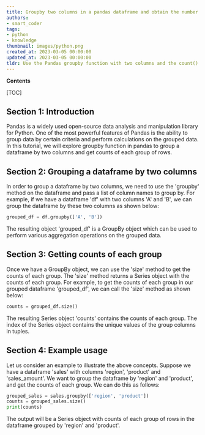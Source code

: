 ```yaml
---
title: Groupby two columns in a pandas dataframe and obtain the number of occurrences
authors:
- smart_coder
tags:
- python
- knowledge
thumbnail: images/python.png
created_at: 2023-03-05 00:00:00
updated_at: 2023-03-05 00:00:00
tldr: Use the Pandas groupby function with two columns and the count() method.
---
```


**Contents**

[TOC]

Section 1: Introduction
----------------------
Pandas is a widely used open-source data analysis and manipulation library for Python. One of the most powerful features of Pandas is the ability to group data by certain criteria and perform calculations on the grouped data. In this tutorial, we will explore groupby function in pandas to group a dataframe by two columns and get counts of each group of rows.


Section 2: Grouping a dataframe by two columns
----------------------------------------------
In order to group a dataframe by two columns, we need to use the 'groupby' method on the dataframe and pass a list of column names to group by. For example, if we have a dataframe 'df' with two columns 'A' and 'B', we can group the dataframe by these two columns as shown below:

``` python
grouped_df = df.groupby(['A', 'B'])
```

The resulting object 'grouped_df' is a GroupBy object which can be used to perform various aggregation operations on the grouped data.


Section 3: Getting counts of each group
--------------------------------------
Once we have a GroupBy object, we can use the 'size' method to get the counts of each group. The 'size' method returns a Series object with the counts of each group. For example, to get the counts of each group in our grouped dataframe 'grouped_df', we can call the 'size' method as shown below:

``` python
counts = grouped_df.size()
```

The resulting Series object 'counts' contains the counts of each group. The index of the Series object contains the unique values of the group columns in tuples.


Section 4: Example usage
------------------------
Let us consider an example to illustrate the above concepts. Suppose we have a dataframe 'sales' with columns 'region', 'product' and 'sales_amount'. We want to group the dataframe by 'region' and 'product', and get the counts of each group. We can do this as follows:

``` python
grouped_sales = sales.groupby(['region', 'product'])
counts = grouped_sales.size()
print(counts)
```

The output will be a Series object with counts of each group of rows in the dataframe grouped by 'region' and 'product'.
